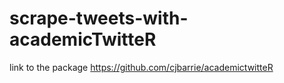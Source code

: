 # scrape-tweets-with-academicTwitteR

link to the package
https://github.com/cjbarrie/academictwitteR
